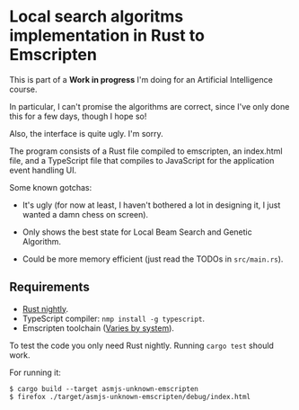 # Local search algoritms implementation in Rust to Emscripten

This is part of a **Work in progress** I'm doing for an Artificial Intelligence
course.

In particular, I can't promise the algorithms are correct, since I've only done
this for a few days, though I hope so!

Also, the interface is quite ugly. I'm sorry.

The program consists of a Rust file compiled to emscripten, an index.html file,
and a TypeScript file that compiles to JavaScript for the application event
handling UI.

Some known gotchas:

 * It's ugly (for now at least, I haven't bothered a lot in designing it, I just
   wanted a damn chess on screen).

 * Only shows the best state for Local Beam Search and Genetic Algorithm.

 * Could be more memory efficient (just read the TODOs in `src/main.rs`).

## Requirements

 * [Rust nightly](http://rustup.rs/).
 * TypeScript compiler: `nmp install -g typescript`.
 * Emscripten toolchain ([Varies by system][emscripten]).

To test the code you only need Rust nightly. Running `cargo test` should work.

For running it:

```console
$ cargo build --target asmjs-unknown-emscripten
$ firefox ./target/asmjs-unknown-emscripten/debug/index.html
```

[emscripten]: https://kripken.github.io/emscripten-site/docs/getting_started/downloads.html
